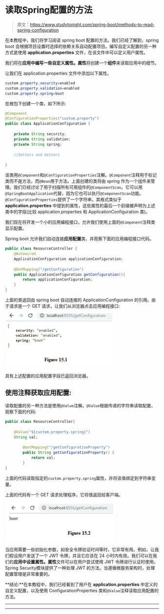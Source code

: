 # 读取Spring配置的方法

> 原文：<https://www.studytonight.com/spring-boot/methods-to-read-spring-configuration>

在本教程中，我们将学习阅读 spring boot 配置的方法。我们已经了解到，spring boot 会根据项目设置时选择的依赖关系自动配置项目。编写自定义配置的另一种方式是使用 **application.properties** 文件，在该文件中可以定义用户属性。

我们将在**应用中编写一些自定义属性。属性**将创建一个**组件**来读取应用中的细节。

让我们在 application.properties 文件中添加以下属性。

```java
custom.property.security=enabled
custom.property.validation=enabled
custom.property.spring=boot
```

在根包下创建一个类，如下所示:

```java
@Component
@ConfigurationProperties("custom.property")
public class ApplicationConfiguration {

    private String security;
    private String validation;
    private String spring;

    //Setters and Getters

}
```

该类用`@Component`和`@ConfigurationProperties`注解。`@Component`注释用于标记类而不是方法，而`@Bean`用于方法。上面创建的类将由 spring 作为一个组件来管理。我们已经讨论了用于扫描所有可用组件的`@ComponentScan`。它可以用`@SpringBootApplication`代替，因为它也可以执行`@ComponentScan`功能。`@ConfigurationProperties`提供了一个字符串，其格式类似于 **application.properties** 中提到的属性，这些属性的最后一个前缀被声明为上述类中的字段(比较 application.properties 和 ApplicationConfiguration 类)。

我们现在将开发一个小的应用编程接口，允许我们使用上面的`@Component`注释类显示配置。

Spring boot 允许我们自动连接**应用配置**类，并观察下面的应用编程接口代码。

```java
public class ResourceController {
    @Autowired
    ApplicationConfiguration applicationConfiguration;

    @GetMapping("/getConfiguration")
    public ApplicationConfiguration getConfiguration(){
        return applicationConfiguration;
    }
}
```

上面的类返回由 spring boot 自动连接的 ApplicationConfiguration 的引用。由于请求是一个 GET 请求，让我们从浏览器点击应用编程接口:

![](img/25d32800149c55bfc082a3e3ef40108f.png)

具有上述配置的应用配置字段已返回浏览器。

## 使用注释获取应用配置:

读取配置的另一种方法是使用`@Value`注解。`@Value`根据传递的字符串读取配置，观察下面的代码:

```java
public class ResourceController{ 

    @Value("${custom.property.spring}")
    String val;

        @GetMapping("/getConfigurationProperty")
        public String getConfigurationProperty() {
            return val;
        }
} 
```

上面的代码读取指定的`custom.property.spring`属性，并将该值绑定到字符串变量。

上面的代码有一个 GET 请求处理程序，它将值返回给客户端。

![](img/81b0faf5e9836c4c8cc1c36ee276e076.png)

当应用需要一些初始化参数，如安全令牌验证时间等时，它非常有用。例如，让我们假设用户发送了一个 JWT 令牌，并且它应该在 24 小时内有效。我们可以在我们的**应用中设置属性。属性**文件可以在用户尝试使用 JWT 令牌进行认证时使用。Spring Security模块提供了一种处理 JWT 的方法。当遵循微服务架构时，处理配置管理是非常重要的。

**结论:**在本教程中，我们已经看到了用户在 **application.properties** 中定义的自定义配置，以及使用 ConfigurationProperties 类和`@Value`注释读取应用配置的方法。

* * *

* * *